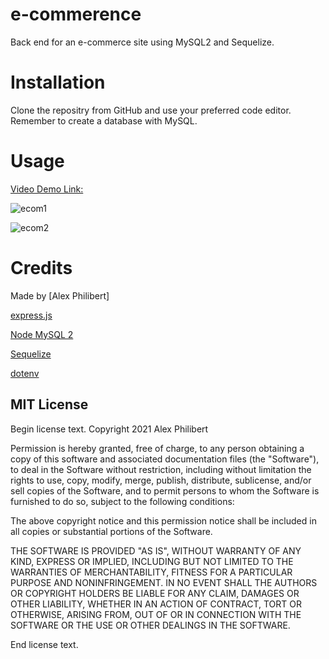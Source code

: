 # e-commerence
Back end for an e-commerce site using  MySQL2 and Sequelize.

# Installation

Clone the repositry from GitHub and use your preferred code editor. Remember to create a database with MySQL. 

# Usage 
[Video Demo Link:](https://youtu.be/aOroRUw4r8E)

![ecom1](https://user-images.githubusercontent.com/60405505/125378588-06c57680-e35d-11eb-9496-5c95810a688d.GIF)

![ecom2](https://user-images.githubusercontent.com/60405505/125378597-0d53ee00-e35d-11eb-9d25-651b526ce35c.GIF)




# Credits

Made by [Alex Philibert]

[express.js](https://www.npmjs.com/package/express)

[Node MySQL 2](https://www.npmjs.com/package/mysql2)

[Sequelize](https://www.npmjs.com/package/sequelize)

[dotenv](https://www.npmjs.com/package/dotenv)


## MIT License

Begin license text.
Copyright 2021 Alex Philibert

Permission is hereby granted, free of charge, to any person obtaining a copy of this software and associated documentation files (the "Software"), to deal in the Software without restriction, including without limitation the rights to use, copy, modify, merge, publish, distribute, sublicense, and/or sell copies of the Software, and to permit persons to whom the Software is furnished to do so, subject to the following conditions:

The above copyright notice and this permission notice shall be included in all copies or substantial portions of the Software.

THE SOFTWARE IS PROVIDED "AS IS", WITHOUT WARRANTY OF ANY KIND, EXPRESS OR IMPLIED, INCLUDING BUT NOT LIMITED TO THE WARRANTIES OF MERCHANTABILITY, FITNESS FOR A PARTICULAR PURPOSE AND NONINFRINGEMENT. IN NO EVENT SHALL THE AUTHORS OR COPYRIGHT HOLDERS BE LIABLE FOR ANY CLAIM, DAMAGES OR OTHER LIABILITY, WHETHER IN AN ACTION OF CONTRACT, TORT OR OTHERWISE, ARISING FROM, OUT OF OR IN CONNECTION WITH THE SOFTWARE OR THE USE OR OTHER DEALINGS IN THE SOFTWARE.

End license text.

